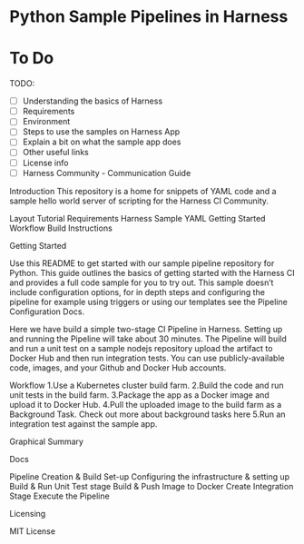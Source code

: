 # Python Sample Pipelines in Harness

# To Do

TODO:
- [ ] Understanding the basics of Harness 
- [ ] Requirements
- [ ] Environment
- [ ] Steps to use the samples on Harness App
- [ ] Explain a bit on what the sample app does
- [ ] Other useful links
- [ ] License info
- [ ] Harness Community - Communication Guide

Introduction
This repository is a home for snippets of YAML code and a sample hello world server of scripting for the Harness CI Community.

Layout
Tutorial
Requirements
Harness Sample YAML
Getting Started
Workflow
Build Instructions

Getting Started

Use this README to get started with our sample pipeline repository for Python. This guide outlines the basics of getting started with the Harness CI and provides a full code sample for you to try out. This sample doesn’t include configuration options, for in depth steps and configuring the pipeline for example using triggers or using our templates see the Pipeline Configuration Docs.

Here we have build a simple two-stage CI Pipeline in Harness. Setting up and running the Pipeline will take about 30 minutes. The Pipeline will build and run a unit test on a sample nodejs repository upload the artifact to Docker Hub and then run integration tests. You can use publicly-available code, images, and your Github and Docker Hub accounts.

Workflow
1.Use a Kubernetes cluster build farm.
2.Build the code and run unit tests in the build farm.
3.Package the app as a Docker image and upload it to Docker Hub.
4.Pull the uploaded image to the build farm as a Background Task. Check out more about background tasks here
5.Run an integration test against the sample app.

Graphical Summary 

Docs

Pipeline Creation & Build Set-up
Configuring the infrastructure & setting up Build & Run Unit Test stage
Build & Push Image to Docker
Create Integration Stage
Execute the Pipeline

Licensing

MIT License

